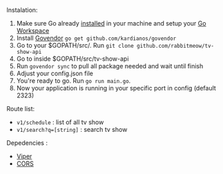Instalation: 
1. Make sure Go already [installed](https://golang.org/doc/install) in your machine and setup your [Go Workspace](https://golang.org/doc/code.html#Workspaces)
2. Install [Govendor](https://github.com/kardianos/govendor) `go get github.com/kardianos/govendor`
3. Go to your $GOPATH/src/. Run `git clone github.com/rabbitmeow/tv-show-api`
4. Go to inside $GOPATH/src/tv-show-api
5. Run `govendor sync` to pull all package needed and wait until finish
6. Adjust your config.json file
7. You're ready to go. Run `go run main.go`.
8. Now your application is running in your specific port in config (default 2323)

Route list:
* `v1/schedule` : list of all tv show
* `v1/search?q=[string]` : search tv show

Depedencies :
- [Viper](https://github.com/spf13/viper)
- [CORS](https://github.com/gin-contrib/cors)

